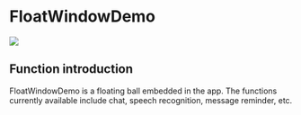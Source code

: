 # FloatWindowDemo
![](http://skyace-skyace.stor.sinaapp.com/20150708_floatwindow1.png)

## Function introduction
FloatWindowDemo is a floating ball embedded in the app. The functions currently available include chat, speech recognition, message reminder, etc.
